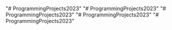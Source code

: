 "# ProgrammingProjects2023" 
"# ProgrammingProjects2023" 
"# ProgrammingProjects2023" 
"# ProgrammingProjects2023" 
"# ProgrammingProjects2023" 
